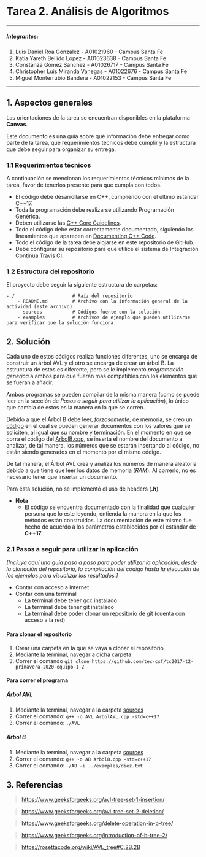 # Tarea 2. **Análisis de Algoritmos**

---

##### Integrantes:
1. Luis Daniel Roa González - A01021960 - Campus Santa Fe
2. Katia Yareth Bellido López - A01023638 - Campus Santa Fe
3. Constanza Gómez Sánchez - A01026717 - Campus Santa Fe
4. Christopher Luis Miranda Vanegas - A01022676 - Campus Santa Fe
5. Miguel Monterrubio Bandera - A01022153 - Campus Santa Fe

---
## 1. Aspectos generales

Las orientaciones de la tarea se encuentran disponibles en la plataforma **Canvas**.

Este documento es una guía sobre qué información debe entregar como parte de la tarea, qué requerimientos técnicos debe cumplir y la estructura que debe seguir para organizar su entrega.


### 1.1 Requerimientos técnicos

A continuación se mencionan los requerimientos técnicos mínimos de la tarea, favor de tenerlos presente para que cumpla con todos.

* El código debe desarrollarse en C++, cumpliendo con el último estándar [C++17](https://isocpp.org/std/the-standard).
* Toda la programación debe realizarse utilizando Programación Genérica.
* Deben utilizarse las [C++ Core Guidelines](https://github.com/isocpp/CppCoreGuidelines/blob/master/CppCoreGuidelines.md).
* Todo el código debe estar correctamente documentado, siguiendo los lineamientos que aparecen en [Documenting C++ Code](https://developer.lsst.io/cpp/api-docs.html).
* Todo el código de la tarea debe alojarse en este repositorio de GitHub.
* Debe configurar su repositorio para que utilice el sistema de Integración Continua [Travis CI](https://travis-ci.org/).

### 1.2 Estructura del repositorio

El proyecto debe seguir la siguiente estructura de carpetas:
```
- / 			        # Raíz del repositorio
    - README.md			# Archivo con la información general de la actividad (este archivo)
    - sources  			# Códigos fuente con la solución
    - examples			# Archivos de ejemplo que pueden utilizarse para verificar que la solución funciona.
```

## 2. Solución

Cada uno de estos códigos realiza funciones diferentes, uno se encarga de construir un árbol AVL y el otro se encarga de crear un árbol B. 
La estructura de estos es diferente, pero se le implementó *programación genérica* a ambos para que fueran mas compatibles con los elementos que se fueran a añadir.

Ambos programas se pueden compilar de la misma manera (como se puede leer en la sección de *Pasos a seguir para utilizar la aplicación*), lo único que cambia de estos es la manera en la que se corren.

Debido a que el Árbol B debe leer, _forzosamente_, de memoria, se creó un [código](examples/DocumentGenerator.cpp) en el cuál se pueden generar documentos con los valores que se soliciten, al igual que su nombre y terminación. En el momento en que se corra el código del [ArbolB.cpp](sources/ArbolB.cpp), se inserta el nombre del documento a analizar, de tal manera, los números que se estarán insertando al código, no están siendo generados en el momento por el mismo código.

De tal manera, el Árbol AVL crea y analiza los números de manera aleatoria debido a que tiene que leer los datos de memoria (_RAM_). Al correrlo, no es necesario tener que insertar un documento.

Para esta solución, no se implementó el uso de headers (__.h__).

* **Nota**
   * El código se encuentra documentado con la finalidad que cualquier persona que lo este leyendo, entienda la manera en la que los métodos están construidos. La documentación de este mismo fue hecho de acuerdo a los parámetros establecidos por el estándar de **C++17**.

### 2.1 Pasos a seguir para utilizar la aplicación
*[Incluya aquí una guía paso a paso para poder utilizar la aplicación, desde la clonación del repositorio, la compilación del código hasta la ejecución de los ejemplos para visualizar los resultados.]*
* Contar con acceso a internet
* Contar con una terminal
	* La terminal debe tener gcc instalado
	* La terminal debe tener git instalado
	* La terminal debe poder clonar un repositorio de git (cuenta con acceso a la red)

#### Para clonar el repositorio
1. Crear una carpeta en la que se vaya a clonar el repositorio
2. Mediante la terminal, navegar a dicha carpeta
3. Correr el comando `git clone https://github.com/tec-csf/tc2017-t2-primavera-2020-equipo-1-2`

#### Para correr el programa
##### Árbol AVL
1. Mediante la terminal, navegar a la carpeta [sources](../sources)
2. Correr el comando: `g++ -o AVL ArbolAVL.cpp -std=c++17`
3. Correr el comando: `./AVL`
##### Árbol B
1. Mediante la terminal, navegar a la carpeta [sources](../sources)
2. Correr el comando: `g++ -o AB ArbolB.cpp -std=c++17`
3. Correr el comando: `./AB -i ../examples/diez.txt`

## 3. Referencias
> https://www.geeksforgeeks.org/avl-tree-set-1-insertion/

> https://www.geeksforgeeks.org/avl-tree-set-2-deletion/

> https://www.geeksforgeeks.org/delete-operation-in-b-tree/

> https://www.geeksforgeeks.org/introduction-of-b-tree-2/

> https://rosettacode.org/wiki/AVL_tree#C.2B.2B
